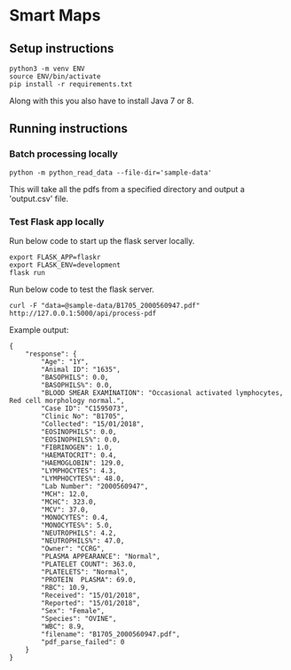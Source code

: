 # Smart Maps



## Setup instructions
```
python3 -m venv ENV
source ENV/bin/activate
pip install -r requirements.txt
```
Along with this you also have to install Java 7 or 8.

## Running instructions

### Batch processing locally
```
python -m python_read_data --file-dir='sample-data'
```

This will take all the pdfs from a specified directory and output a 'output.csv' file.

### Test Flask app locally

Run below code to start up the flask server locally.
```
export FLASK_APP=flaskr
export FLASK_ENV=development
flask run
```

Run below code to test the flask server.
```
curl -F "data=@sample-data/B1705_2000560947.pdf" http://127.0.0.1:5000/api/process-pdf
```

Example output:
```
{
    "response": {
        "Age": "1Y",
        "Animal ID": "1635",
        "BASOPHILS": 0.0,
        "BASOPHILS%": 0.0,
        "BLOOD SMEAR EXAMINATION": "Occasional activated lymphocytes, Red cell morphology normal.",
        "Case ID": "C1595073",
        "Clinic No": "B1705",
        "Collected": "15/01/2018",
        "EOSINOPHILS": 0.0,
        "EOSINOPHILS%": 0.0,
        "FIBRINOGEN": 1.0,
        "HAEMATOCRIT": 0.4,
        "HAEMOGLOBIN": 129.0,
        "LYMPHOCYTES": 4.3,
        "LYMPHOCYTES%": 48.0,
        "Lab Number": "2000560947",
        "MCH": 12.0,
        "MCHC": 323.0,
        "MCV": 37.0,
        "MONOCYTES": 0.4,
        "MONOCYTES%": 5.0,
        "NEUTROPHILS": 4.2,
        "NEUTROPHILS%": 47.0,
        "Owner": "CCRG",
        "PLASMA APPEARANCE": "Normal",
        "PLATELET COUNT": 363.0,
        "PLATELETS": "Normal",
        "PROTEIN  PLASMA": 69.0,
        "RBC": 10.9,
        "Received": "15/01/2018",
        "Reported": "15/01/2018",
        "Sex": "Female",
        "Species": "OVINE",
        "WBC": 8.9,
        "filename": "B1705_2000560947.pdf",
        "pdf_parse_failed": 0
    }
}
```